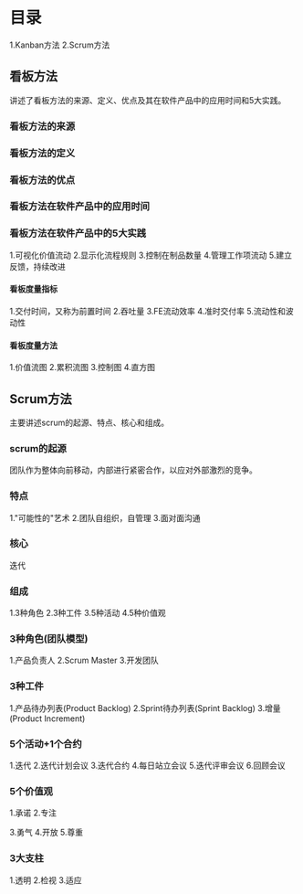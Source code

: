 # 目录
1.Kanban方法
2.Scrum方法

## 看板方法
讲述了看板方法的来源、定义、优点及其在软件产品中的应用时间和5大实践。

### 看板方法的来源
### 看板方法的定义
### 看板方法的优点
### 看板方法在软件产品中的应用时间
### 看板方法在软件产品中的5大实践
1.可视化价值流动
2.显示化流程规则
3.控制在制品数量
4.管理工作项流动
5.建立反馈，持续改进

#### 看板度量指标
1.交付时间，又称为前置时间
2.吞吐量
3.FE流动效率
4.准时交付率
5.流动性和波动性

#### 看板度量方法
1.价值流图
2.累积流图
3.控制图
4.直方图

## Scrum方法
主要讲述scrum的起源、特点、核心和组成。

### scrum的起源
团队作为整体向前移动，内部进行紧密合作，以应对外部激烈的竞争。

### 特点
1."可能性的"艺术
2.团队自组织，自管理
3.面对面沟通

### 核心
迭代

### 组成
1.3种角色
2.3种工件
3.5种活动
4.5种价值观

### 3种角色(团队模型)
1.产品负责人
2.Scrum Master
3.开发团队

### 3种工件
1.产品待办列表(Product Backlog)
2.Sprint待办列表(Sprint Backlog)
3.增量(Product Increment)

### 5个活动+1个合约
1.迭代
2.迭代计划会议
3.迭代合约
4.每日站立会议
5.迭代评审会议
6.回顾会议

### 5个价值观
1.承诺
2.专注

3.勇气
4.开放
5.尊重

### 3大支柱
1.透明
2.检视
3.适应
